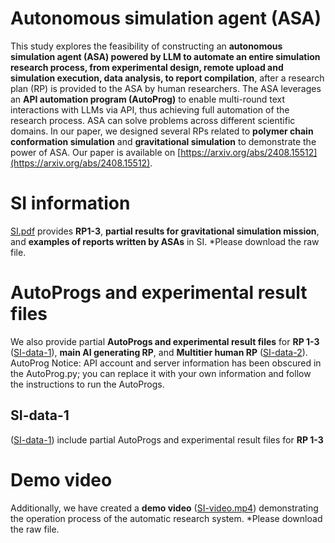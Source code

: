 # Autonomous simulation agent (ASA)
This study explores the feasibility of constructing an **autonomous simulation agent (ASA) powered by LLM to automate an entire simulation research process, from experimental design, remote upload and simulation execution, data analysis, to report compilation**, after a research plan (RP) is provided to the ASA by human researchers. The ASA leverages an **API automation program (AutoProg)** to enable multi-round text interactions with LLMs via API, thus achieving full automation of the research process. ASA can solve problems across different scientific domains. In our paper, we designed several RPs related to **polymer chain conformation simulation** and **gravitational simulation** to demonstrate the power of ASA. Our paper is available on [https://arxiv.org/abs/2408.15512](https://arxiv.org/abs/2408.15512).

# SI information
[SI.pdf](SI.pdf) provides **RP1-3**, **partial results for gravitational simulation mission**, and **examples of reports written by ASAs** in SI.
*Please download the raw file.

# AutoProgs and experimental result files
We also provide partial **AutoProgs and experimental result files** for **RP 1-3** ([SI-data-1](/SI-data-1)), **main AI generating RP**, and **Multitier human RP** ([SI-data-2](/SI-data-2)).
AutoProg Notice: API account and server information has been obscured in the AutoProg.py; you can replace it with your own information and follow the instructions to run the AutoProgs.
## SI-data-1
([SI-data-1](/SI-data-1)) include partial AutoProgs and experimental result files for **RP 1-3**

# Demo video
Additionally, we have created a **demo video** ([SI-video.mp4](SI-video.mp4)) demonstrating the operation process of the automatic research system.
*Please download the raw file.
